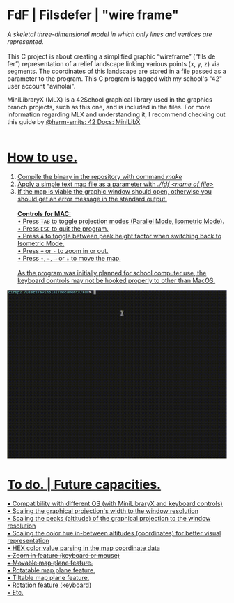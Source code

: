 # FdF | Filsdefer | "wire frame"
<i>A skeletal three-dimensional model in which only lines and vertices are represented.</i><br><br>
This C project is about creating a simplified graphic “wireframe” (“fils de fer”) representation of a relief landscape linking various points (x, y, z) via segments. The coordinates of this landscape are stored in a file passed as a parameter to the program.  This C program is tagged with my school's "42" user account "aviholai".

MiniLibraryX (MLX) is a 42School graphical library used in the graphics branch projects, such as this one, and is included in the files. For more information regarding MLX and understanding it, I recommend checking out this guide by <a href="https://github.com/harm-smits">@harm-smits</href>: <a href="https://harm-smits.github.io/42docs/libs/minilibx/introduction.html">42 Docs: MiniLibX</href><br><br>

# How to use.
1. Compile the binary in the repository with command <i>make</i> 
2. Apply a simple text map file as a parameter with <i>./fdf \<name of file> </i>
3. If the map is viable the graphic window should open, otherwise you should get an error message in the standard output. <br><br> 
<b>Controls for MAC:</b> <br> 
• Press `TAB` to toggle projection modes (Parallel Mode, Isometric Mode). <br>
• Press `ESC` to quit the program. <br>
• Press `A` to toggle between peak height factor when switching back to Isometric Mode. <br>
• Press `+` or `-` to zoom in or out. <br>
• Press `↑`, `←`, `→` or `↓` to move the map.<br><br>
As the program was initially planned for school computer use, the keyboard controls may not be hooked properly to other than MacOS.

![Animated usage GIF of the project](https://github.com/anselnettles/FdF/blob/main/fdf_video.gif)

# To do. | Future capacities.

• Compatibility with different OS (with MiniLibraryX and keyboard controls) <br>
• Scaling the graphical projection's width to the window resolution <br>
• Scaling the peaks (altitude) of the graphical projection to the window resolution <br>
• Scaling the color hue in-between altitudes (coordinates) for better visual representation <br>
• HEX color value parsing in the map coordinate data <br>
<strike>• Zoom in feature (keyboard or mouse) </strike><br>
<strike>• Movable map plane feature. </strike><br>
• Rotatable map plane feature. <br>
• Tiltable map plane feature. <br>
• Rotation feature (keyboard) <br>
• Etc. <br>

